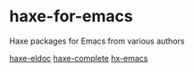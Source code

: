 
# haxe-for-emacs
Haxe packages for Emacs from various authors

[haxe-eldoc](https://github.com/amitp/haxe-eldoc)
[haxe-complete](https://github.com/aharrison/haxe-complete)
[hx-emacs](https://github.com/cloudshift/hx-emacs)

